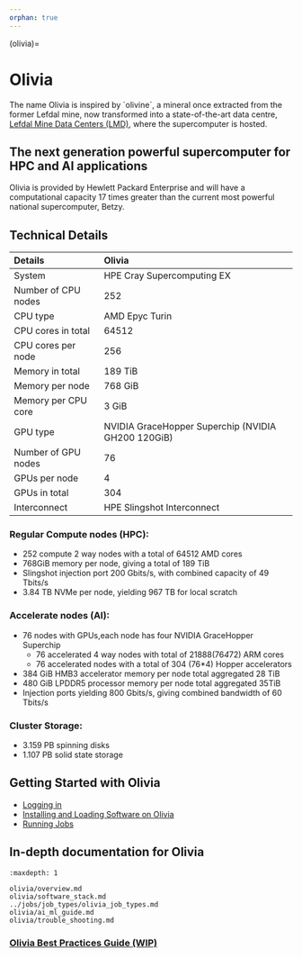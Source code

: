 ```yaml
---
orphan: true
---
```


(olivia)=


# Olivia

The name Olivia is inspired by ´olivine´, a mineral once extracted from the former Lefdal mine, now transformed into a state-of-the-art data centre, [Lefdal Mine Data Centers (LMD)](https://www.lefdalmine.com/), where the supercomputer is hosted. 

## The next generation powerful supercomputer for HPC and AI applications

Olivia is provided by Hewlett Packard Enterprise and will have a computational capacity 17 times greater than the current most powerful national supercomputer, Betzy. 

## Technical Details

| Details     | Olivia     |
| :------------- | :------------- |
| System     | HPE Cray Supercomputing EX  |
| Number of CPU nodes     |     252  |
| CPU type     |        AMD Epyc Turin  |
| CPU cores in total  | 64512 |
| CPU cores per node  | 256 |
| Memory in total    |  189 TiB  |
| Memory per node    |  768 GiB  |
| Memory per CPU core    |  3 GiB  |
| GPU type | NVIDIA GraceHopper Superchip (NVIDIA GH200 120GiB) |
| Number of GPU nodes | 76 |
| GPUs per node | 4 |
| GPUs in total | 304 |
| Interconnect  |  HPE Slingshot Interconnect | 

### Regular Compute nodes (HPC):

- 252 compute 2 way nodes with a total of 64512 AMD cores
- 768GiB memory per node, giving a total of 189 TiB
- Slingshot injection port 200 Gbits/s, with combined capacity of 49 Tbits/s
- 3.84 TB NVMe per node, yielding 967 TB for local scratch

### Accelerate nodes (AI):

- 76 nodes with GPUs,each node has four NVIDIA GraceHopper Superchip
   - 76 accelerated 4 way nodes with total of 21888(76*4*72) ARM cores
   - 76 accelerated nodes with a total of 304 (76*4) Hopper accelerators
- 384 GiB HMB3 accelerator memory per node total aggregated 28 TiB
- 480 GiB LPDDR5 processor memory per node total aggregated 35TiB
- Injection ports yielding 800 Gbits/s, giving combined bandwidth of 60 Tbits/s

### Cluster Storage:

- 3.159 PB spinning disks
- 1.107 PB solid state storage

## Getting Started with Olivia

- [Logging in](logging-in)
- [Installing and Loading Software on Olivia](olivia-software)
- [Running Jobs](running-jobs)

## In-depth documentation for Olivia

```{toctree}
:maxdepth: 1

olivia/overview.md
olivia/software_stack.md
../jobs/job_types/olivia_job_types.md
olivia/ai_ml_guide.md
olivia/trouble_shooting.md
```

### [Olivia Best Practices Guide (WIP)](https://docs.google.com/document/d/1J9VBqyProblMLaqp0BYJUaPzVYZVQTMqMVbX2E94JZA/edit?tab=t.0)


